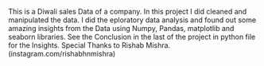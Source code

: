 This is a Diwali sales Data of a company. In this project I did cleaned and manipulated the data. 
I did the eploratory data analysis and found out some amazing insights from the Data using Numpy, Pandas, matplotlib and seaborn libraries.
See the Conclusion in the last of the project in python file for the Insights.
Special Thanks to Rishab Mishra. (instagram.com/rishabhnmishra)
